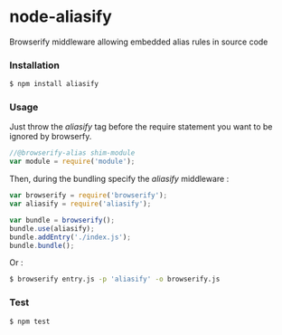 node-aliasify
=============

Browserify middleware allowing embedded alias rules in source code

### Installation

```bash
$ npm install aliasify
```

### Usage

Just throw the *aliasify* tag before the require statement you want to be ignored by browserfy.

```js
//@browserify-alias shim-module
var module = require('module');
```

Then, during the bundling specify the *aliasify* middleware :

```js
var browserify = require('browserify');
var aliasify = require('aliasify');

var bundle = browserify();
bundle.use(aliasify);
bundle.addEntry('./index.js');
bundle.bundle();
```


Or :
	
```bash
$ browserify entry.js -p 'aliasify' -o browserify.js
```

### Test

```bash
$ npm test
```
